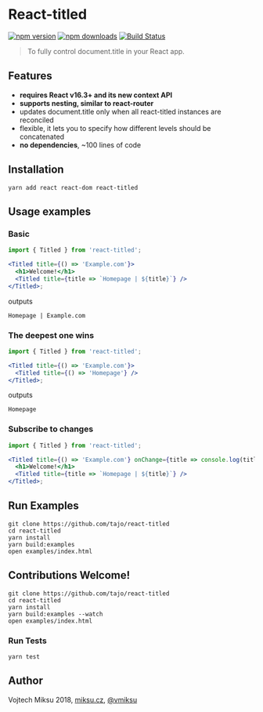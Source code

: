 # React-titled

[![npm version](https://img.shields.io/npm/v/react-titled.svg?style=flat-square)](https://www.npmjs.com/package/react-titled)
[![npm downloads](https://img.shields.io/npm/dm/react-titled.svg?style=flat-square)](https://www.npmjs.com/package/react-titled)
[![Build Status](https://travis-ci.org/tajo/react-titled.svg?branch=master)](https://travis-ci.org/tajo/react-titled)

> To fully control document.title in your React app.

## Features

* **requires React v16.3+ and its new context API**
* **supports nesting, similar to react-router**
* updates document.title only when all react-titled instances are reconciled
* flexible, it lets you to specify how different levels should be concatenated
* **no dependencies**, ~100 lines of code

## Installation

```shell
yarn add react react-dom react-titled
```

## Usage examples

### Basic

```jsx
import { Titled } from 'react-titled';

<Titled title={() => 'Example.com'}>
  <h1>Welcome!</h1>
  <Titled title={title => `Homepage | ${title}`} />
</Titled>;
```

outputs

```
Homepage | Example.com
```

### The deepest one wins

```jsx
import { Titled } from 'react-titled';

<Titled title={() => 'Example.com'}>
  <Titled title={() => 'Homepage'} />
</Titled>;
```

outputs

```
Homepage
```

### Subscribe to changes

```jsx
import { Titled } from 'react-titled';

<Titled title={() => 'Example.com'} onChange={title => console.log(title)}>
  <h1>Welcome!</h1>
  <Titled title={title => `Homepage | ${title}`} />
</Titled>;
```

## Run Examples

```shell
git clone https://github.com/tajo/react-titled
cd react-titled
yarn install
yarn build:examples
open examples/index.html
```

## Contributions Welcome!

```shell
git clone https://github.com/tajo/react-titled
cd react-titled
yarn install
yarn build:examples --watch
open examples/index.html
```

### Run Tests

```
yarn test
```

## Author

Vojtech Miksu 2018, [miksu.cz](https://miksu.cz), [@vmiksu](https://twitter.com/vmiksu)
